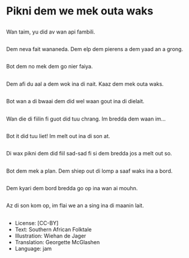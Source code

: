 # Pikni dem we mek outa waks

##
Wan taim, yu did av wan api fambili.

##
Dem neva fait wananeda. Dem elp dem pierens a dem yaad an a grong.

##
Bot dem no mek dem go nier faiya.

##
Dem afi du aal a dem wok ina di nait. Kaaz dem mek outa waks.

##
Bot wan a di bwaai dem did wel waan gout ina di dielait.

##
Wan die di fiilin fi guot did tuu chrang. Im bredda dem waan im...

##
Bot it did tuu liet! Im melt out ina di son at.

##
Di wax pikni dem did fiil sad-sad fi si dem bredda jos a melt out so.

##
Bot dem mek a plan. Dem shiep out di lomp a saaf waks ina a bord.

##
Dem kyari dem bord bredda go op ina wan ai mouhn.

##
Az di son kom op, im flai we an a sing ina di maanin lait.

##
* License: [CC-BY]
* Text: Southern African Folktale
* Illustration: Wiehan de Jager
* Translation: Georgette McGlashen
* Language: jam
